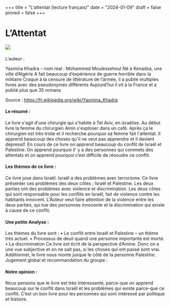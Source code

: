 +++
title = "L'attentat (lecture français)"
date = "2024-01-09"
draft = false
pinned = false
+++
# L’Attentat

![](https://upload.wikimedia.org/wikipedia/commons/thumb/a/a2/Yasmina_Khadra_2014.jpg/440px-Yasmina_Khadra_2014.jpg)

#### 
L‘auteur :

Yasmina Khadra – nom real : Mohammed Moulessehoul
Né à Kenadsa, une ville d’Algérie
A fait beaucoup d’expérience de guerre horrible dans la militaire
Craque à la censure de littérature de l’armée, il a publié multiples livres avec des pseudonymes différents 
Aujourd’hui il vit à la France et a publié plus que 35 romans

Source : https://fr.wikipedia.org/wiki/Yasmina_Khadra

#### Le résumé :

Le livre s'agit d'une chirurgie qui s'habite à Tel Aviv, en israélise. Au début livre la femme du chirurgien Amin s'exploser dans un café. Après ça le chirurgien est très triste et il recherche pourquoi sa femme fait l'attentat. Il apprend beaucoup des choses qu'il ne veut pas apprendre et il devient dépressif. En cours de ce livre on apprend beaucoup du conflit de Israël et Palestine. On apprend pourquoi il' y a des personnes qui commets des attentats et on apprend pourquoi c’est difficile de résoudre ce conflit.

#### Les thèmes de ce livre :

Ce livre joue dans Israël. Israël a des problèmes avec terrorisme. Ce livre présenter ces problèmes des deux côtes ; Israël et Palestine. Les deux parties ont des problèmes avec violence et discrimination. Les deux côtes qui sont responsable pour les conflits en Israël, fait de violence contre les habitants innocent. L'Auteur veut faire attention de la violence entre les deux parties, qui tue des personnes innocente et la discrimination qui existe à cause de ce conflit. 

#### Une petite Analyse : 

Les thèmes du livre sont :
•	Le conflit entre Israël et Palestine – un thème très actuel.
•	Processus de deuil quand une personne importante est morte. 
•	La discrimination
Ce livre est écrit de la perspective d’Amine. Donc on a une vue subjective et on ne sait pas, si les choses qui ont passé sont vrai. Additionnel, le livre nous monte jusque le côté de la personne Palestine. 
Jugement global et recommandation du groupe :

#### Notre opinion : 

Nous pensons que le livre est très intéressante, parce-que on apprend beaucoup sur le conflit dans Israël et les problèmes qui existe parce-que ce conflit. C’est un bon livre pour les personnes qui sont intéressé par politique et histoire.